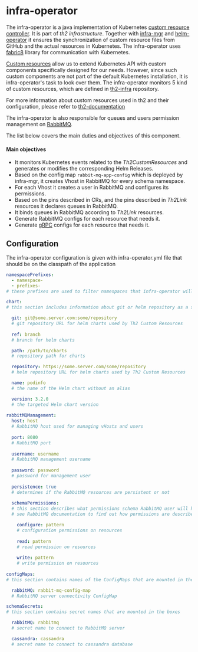 # infra-operator

The infra-operator is a java implementation of Kubernetes 
[custom resource controller](https://kubernetes.io/docs/concepts/extend-kubernetes/api-extension/custom-resources/#custom-controllers). 
It is part of _th2 infrastructure_. Together with [infra-mgr](https://github.com/th2-net/th2-infra-mgr) and 
[helm-operator](https://github.com/fluxcd/helm-operator) 
it ensures the synchronization of custom resource files from GitHub and the actual resources 
in Kubernetes. The infra-operator uses [fabric8](https://fabric8.io/guide/) library for communication with Kubernetes. 

[Custom resources](https://kubernetes.io/docs/concepts/extend-kubernetes/api-extension/custom-resources/) 
allow us to extend Kubernetes API with custom components specifically designed for our needs. 
However, since such custom components are not part of the default Kubernetes installation, it is infra-operator's 
task to look over them. The infra-operator monitors 5 kind of custom resources, which are defined in 
[th2-infra](https://github.com/th2-net/th2-infra/blob/master/values/CRD) repository.

For more information about custom resources used in th2 and their configuration, 
please refer to [th2-documentation](https://github.com/th2-net/th2-documentation)

The infra-operator is also responsible for queues and users permission management on [RabbitMQ](https://www.rabbitmq.com/documentation.html).

The list below covers the main duties and objectives of this component.

#### Main objectives
* It monitors Kubernetes events related to the _Th2CustomResources_ and generates or modifies the corresponding Helm Releases.
* Based on the config map `rabbit-mq-app-config` which is deployed by infra-mgr, it creates Vhost in RabbitMQ for every schema namespace.
* For each Vhost it creates a user in RabbitMQ and configures its permissions. 
* Based on the pins described in CRs, and the pins described in _Th2Link_ resources it declares queues in RabbitMQ. 
* It binds queues in RabbitMQ according to _Th2Link_ resources. 
* Generate RabbitMQ configs for each resource that needs it.
* Generate [gRPC](https://grpc.io/docs/) configs for each resource that needs it.

## Configuration
The infra-operator configuration is given with infra-operator.yml file that should be on the classpath of the application

```yaml
namespacePrefixes:
  - namespace-
  - prefixes-
# these prefixes are used to filter namespaces that infra-operator will manage as a schema

chart:
# this section includes information about git or helm repository as a source of helm charts

  git: git@some.server.com:some/repository
  # git repository URL for helm charts used by Th2 Custom Resources
  
  ref: branch
  # branch for helm charts

  path: /path/to/charts
  # repository path for charts

  repository: https://some.server.com/some/repository
  # helm repository URL for helm charts used by Th2 Custom Resources

  name: podinfo
  # the name of the Helm chart without an alias

  version: 3.2.0
  # the targeted Helm chart version
  
rabbitMQManagement:
  host: host
  # RabbitMQ host used for managing vHosts and users
  
  port: 8080
  # RabbitMQ port
  
  username: username
  # RabbitMQ management username
  
  password: password
  # password for management user
  
  persistence: true
  # determines if the RabbitMQ resources are persistent or not
  
  schemaPermissions:
  # this section describes what permissions schema RabbitMQ user will have on its own resources
  # see RabbitMQ documentation to find out how permissions are described

    configure: pattern
    # configuration permissions on resources
    
    read: pattern
    # read permission on resources
    
    write: pattern
    # write permission on resources
    
configMaps:
# this section contains names of the ConfigMaps that are mounted in the boxes

  rabbitMQ: rabbit-mq-config-map
  # RabbitMQ server connectivity ConfigMap

schemaSecrets:
# this section contains secret names that are mounted in the boxes

  rabbitMQ: rabbitmq
  # secret name to connect to RabbitMQ server

  cassandra: cassandra
  # secret name to connect to cassandra database

  
```

